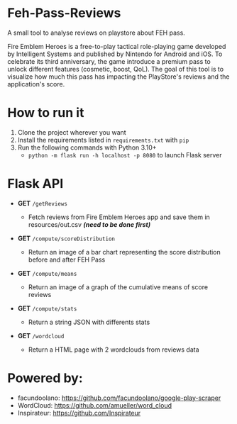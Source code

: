 # Feh-Pass-Reviews

A small tool to analyse reviews on playstore about FEH pass.

Fire Emblem Heroes is a free-to-play tactical role-playing game developed by Intelligent Systems and published by 
Nintendo for Android and iOS.
To celebrate its third anniversary, the game introduce a premium pass to unlock different features (cosmetic, boost, QoL).
The goal of this tool is to visualize how much this pass has impacting the PlayStore's reviews and the application's score.

# How to run it
1. Clone the project wherever you want
2. Install the requirements listed in `requirements.txt` with `pip`
3. Run the following commands with Python 3.10+
   - `python -m flask run -h localhost -p 8080` to launch Flask server

# Flask API

- **GET** `/getReviews`
  - Fetch reviews from Fire Emblem Heroes app and save them in resources/out.csv ***(need to be done first)***

- **GET** `/compute/scoreDistribution`
  - Return an image of a bar chart representing the score distribution before and after FEH Pass

- **GET** `/compute/means`
  - Return an image of a graph of the cumulative means of score reviews

- **GET** `/compute/stats`
  - Return a string JSON with differents stats

- **GET** `/wordcloud`
  - Return a HTML page with 2 wordclouds from reviews data

# Powered by:

- facundoolano: https://github.com/facundoolano/google-play-scraper
- WordCloud: https://github.com/amueller/word_cloud
- Inspirateur: https://github.com/Inspirateur
